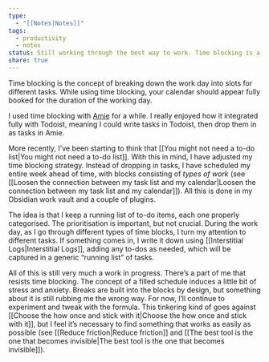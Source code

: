 ```yaml
---
type:
  - "[[Notes|Notes]]"
tags:
  - productivity
  - notes
status: Still working through the best way to work. Time blocking is a relatively new wayt of working for me.
share: true
---
```


Time blocking is the concept of breaking down the work day into slots for different tasks. While using time blocking, your calendar should appear fully booked for the duration of the working day.

I used time blocking with [Amie](https://amie.so) for a while. I really enjoyed how it integrated fully with Todoist, meaning I could write tasks in Todoist, then drop them in as tasks in Amie.

More recently, I’ve been starting to think that [[You might not need a to-do list|You might not need a to-do list]]. With this in mind, I have adjusted my time blocking strategy. Instead of dropping in tasks, I have scheduled my entire week ahead of time, with blocks consisting of _types of work_ (see [[Loosen the connection between my task list and my calendar|Loosen the connection between my task list and my calendar]]). All this is done in my Obsidian work vault and a couple of plugins.

The idea is that I keep a running list of to-do items, each one properly categorised. The prioritisation is important, but not crucial. During the work day, as I go through different types of time blocks, I turn my attention to different tasks. If something comes in, I write it down using [[Interstitial Logs|Interstitial Logs]], adding any to-dos as needed, which will be captured in a generic “running list” of tasks.

All of this is still very much a work in progress. There’s a part of me that resists time blocking. The concept of a filled schedule induces a little bit of stress and anxiety. Breaks are built into the blocks by design, but something about it is still rubbing me the wrong way. For now, I’ll continue to experiment and tweak with the formula. This tinkering kind of goes against [[Choose the how once and stick with it|Choose the how once and stick with it]], but I feel it’s necessary to find something that works as easily as possible (see [[Reduce friction|Reduce friction]] and [[The best tool is the one that becomes invisible|The best tool is the one that becomes invisible]]).